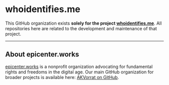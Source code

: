 # whoidentifies.me

This GitHub organization exists **solely for the project [whoidentifies.me](https://whoidentifies.me/)**.
All repositories here are related to the development and maintenance of that project.

---

## About epicenter.works

[epicenter.works](https://epicenter.works) is a nonprofit organization advocating for fundamental rights and freedoms in the digital age.
Our main GitHub organization for broader projects is available here: [AKVorrat on GitHub](https://github.com/orgs/AKVorrat).
